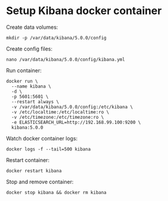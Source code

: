 # Setup Kibana docker container

Create data volumes:

    mkdir -p /var/data/kibana/5.0.0/config

Create config files:

    nano /var/data/kibana/5.0.0/config/kibana.yml

Run container:

    docker run \
      --name kibana \
      -d \
      -p 5601:5601 \
      --restart always \
      -v /var/data/kibana/5.0.0/config:/etc/kibana \
      -v /etc/localtime:/etc/localtime:ro \
      -v /etc/timezone:/etc/timezone:ro \
      -e ELASTICSEARCH_URL=http://192.168.99.100:9200 \
      kibana:5.0.0

Watch docker container logs:

    docker logs -f --tail=500 kibana

Restart container:

    docker restart kibana

Stop and remove container:

    docker stop kibana && docker rm kibana
